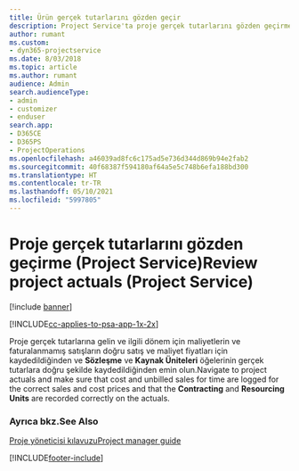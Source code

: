 ```yaml
---
title: Ürün gerçek tutarlarını gözden geçir
description: Project Service'ta proje gerçek tutarlarını gözden geçirme
author: rumant
ms.custom:
- dyn365-projectservice
ms.date: 8/03/2018
ms.topic: article
ms.author: rumant
audience: Admin
search.audienceType:
- admin
- customizer
- enduser
search.app:
- D365CE
- D365PS
- ProjectOperations
ms.openlocfilehash: a46039ad8fc6c175ad5e736d344d869b94e2fab2
ms.sourcegitcommit: 40f68387f594180af64a5e5c748b6efa188bd300
ms.translationtype: HT
ms.contentlocale: tr-TR
ms.lasthandoff: 05/10/2021
ms.locfileid: "5997805"
---
```

# <a name="review-project-actuals-project-service"></a><span data-ttu-id="20ac5-103">Proje gerçek tutarlarını gözden geçirme (Project Service)</span><span class="sxs-lookup"><span data-stu-id="20ac5-103">Review project actuals (Project Service)</span></span>

[!include [banner](../includes/psa-now-project-operations.md)]

[!INCLUDE[cc-applies-to-psa-app-1x-2x](../includes/cc-applies-to-psa-app-1x-2x.md)]

<span data-ttu-id="20ac5-104">Proje gerçek tutarlarına gelin ve ilgili dönem için maliyetlerin ve faturalanmamış satışların doğru satış ve maliyet fiyatları için kaydedildiğinden ve **Sözleşme** ve **Kaynak Üniteleri** öğelerinin gerçek tutarlara doğru şekilde kaydedildiğinden emin olun.</span><span class="sxs-lookup"><span data-stu-id="20ac5-104">Navigate to project actuals and make sure that cost and unbilled sales for time are logged for the correct sales and cost prices and that the **Contracting** and **Resourcing Units** are recorded correctly on the actuals.</span></span>  
  
### <a name="see-also"></a><span data-ttu-id="20ac5-105">Ayrıca bkz.</span><span class="sxs-lookup"><span data-stu-id="20ac5-105">See Also</span></span>  
 [<span data-ttu-id="20ac5-106">Proje yöneticisi kılavuzu</span><span class="sxs-lookup"><span data-stu-id="20ac5-106">Project manager guide</span></span>](../psa/project-manager-guide.md)


[!INCLUDE[footer-include](../includes/footer-banner.md)]